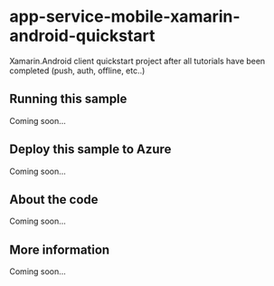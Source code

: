 # app-service-mobile-xamarin-android-quickstart
Xamarin.Android client quickstart project after all tutorials have been completed (push, auth, offline, etc..)
## Running this sample
Coming soon...
## Deploy this sample to Azure
Coming soon...
## About the code
Coming soon...
## More information
Coming soon...